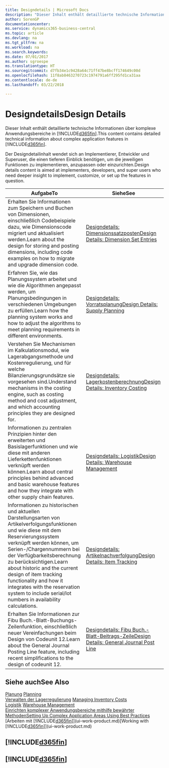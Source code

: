 ```yaml
---
title: Designdetails | Microsoft Docs
description: "Dieser Inhalt enthält detaillierte technische Informationen über komplexe Anwendungsbereiche in  Business Central."
author: SorenGP
documentationcenter: 
ms.service: dynamics365-business-central
ms.topic: article
ms.devlang: na
ms.tgt_pltfrm: na
ms.workload: na
ms.search.keywords: 
ms.date: 07/01/2017
ms.author: sgroespe
ms.translationtype: HT
ms.sourcegitcommit: d7fb34e1c9428a64c71ff47be8bcff174649c00d
ms.openlocfilehash: 11f8ab8463270723c1974791a6ff295fd1ca31aa
ms.contentlocale: de-de
ms.lasthandoff: 03/22/2018

---
```

# <a name="design-details"></a><span data-ttu-id="c31e2-103">Designdetails</span><span class="sxs-lookup"><span data-stu-id="c31e2-103">Design Details</span></span>
<span data-ttu-id="c31e2-104">Dieser Inhalt enthält detaillierte technische Informationen über komplexe Anwendungsbereiche in [!INCLUDE[d365fin](includes/d365fin_md.md)].</span><span class="sxs-lookup"><span data-stu-id="c31e2-104">This content contains detailed technical information about complex application features in [!INCLUDE[d365fin](includes/d365fin_md.md)].</span></span>  

 <span data-ttu-id="c31e2-105">Der Designdetailinhalt wendet sich an Implementierer, Entwickler und Superuser, die einen tieferen Einblick benötigen, um die jeweiligen Funktionen zu implementieren, anzupassen oder einzurichten.</span><span class="sxs-lookup"><span data-stu-id="c31e2-105">Design details content is aimed at implementers, developers, and super users who need deeper insight to implement, customize, or set up the features in question.</span></span>  

|<span data-ttu-id="c31e2-106">**Aufgabe**</span><span class="sxs-lookup"><span data-stu-id="c31e2-106">**To**</span></span>|<span data-ttu-id="c31e2-107">**Siehe**</span><span class="sxs-lookup"><span data-stu-id="c31e2-107">**See**</span></span>|  
|------------|-------------|  
|<span data-ttu-id="c31e2-108">Erhalten Sie Informationen zum Speichern und Buchen von Dimensionen, einschließlich Codebeispiele dazu, wie Dimensionscode migriert und aktualisiert werden.</span><span class="sxs-lookup"><span data-stu-id="c31e2-108">Learn about the design for storing and posting dimensions, including code examples on how to migrate and upgrade dimension code.</span></span>|[<span data-ttu-id="c31e2-109">Designdetails: Dimensionssatzposten</span><span class="sxs-lookup"><span data-stu-id="c31e2-109">Design Details: Dimension Set Entries</span></span>](design-details-dimension-set-entries.md)|  
|<span data-ttu-id="c31e2-110">Erfahren Sie, wie das Planungssystem arbeitet und wie die Algorithmen angepasst werden, um Planungsbedingungen in verschiedenen Umgebungen zu erfüllen.</span><span class="sxs-lookup"><span data-stu-id="c31e2-110">Learn how the planning system works and how to adjust the algorithms to meet planning requirements in different environments.</span></span>|[<span data-ttu-id="c31e2-111">Designdetails: Vorratsplanung</span><span class="sxs-lookup"><span data-stu-id="c31e2-111">Design Details: Supply Planning</span></span>](design-details-supply-planning.md)|  
|<span data-ttu-id="c31e2-112">Verstehen Sie Mechanismen im Kalkulationsmodul, wie Lagerabgangsmethode und Kostenregulierung, und für welche Bilanzierungsgrundsätze sie vorgesehen sind.</span><span class="sxs-lookup"><span data-stu-id="c31e2-112">Understand mechanisms in the costing engine, such as costing method and cost adjustment, and which accounting principles they are designed for.</span></span>|[<span data-ttu-id="c31e2-113">Designdetails: Lagerkostenberechnung</span><span class="sxs-lookup"><span data-stu-id="c31e2-113">Design Details: Inventory Costing</span></span>](design-details-inventory-costing.md)|  
|<span data-ttu-id="c31e2-114">Informationen zu zentralen Prinzipien hinter den erweiterten und Basislagerfunktionen und wie diese mit anderen Lieferkettenfunktionen verknüpft werden können.</span><span class="sxs-lookup"><span data-stu-id="c31e2-114">Learn about central principles behind advanced and basic warehouse features and how they integrate with other supply chain features.</span></span>|[<span data-ttu-id="c31e2-115">Designdetails: Logistik</span><span class="sxs-lookup"><span data-stu-id="c31e2-115">Design Details: Warehouse Management</span></span>](design-details-warehouse-management.md)|  
|<span data-ttu-id="c31e2-116">Informationen zu historischen und aktuellen Darstellungsarten von Artikelverfolgungsfunktionen und wie diese mit dem Reservierungssystem verknüpft werden können, um Serien-/Chargennummern bei der Verfügbarkeitsberechnung zu berücksichtigen.</span><span class="sxs-lookup"><span data-stu-id="c31e2-116">Learn about historic and the current design of item tracking functionality and how it integrates with the reservation system to include serial/lot numbers in availability calculations.</span></span>|[<span data-ttu-id="c31e2-117">Designdetails: Artikelnachverfolgung</span><span class="sxs-lookup"><span data-stu-id="c31e2-117">Design Details: Item Tracking</span></span>](design-details-item-tracking.md)|  
|<span data-ttu-id="c31e2-118">Erhalten Sie Informationen zur Fibu Buch.-Blatt-Buchungs-Zeilenfunktion, einschließlich neuer Vereinfachungen beim Design von Codeunit 12.</span><span class="sxs-lookup"><span data-stu-id="c31e2-118">Learn about the General Journal Posting Line feature, including recent simplifications to the design of codeunit 12.</span></span>|[<span data-ttu-id="c31e2-119">Designdetails: Fibu Buch.-Blatt-Beitrags-Zeile</span><span class="sxs-lookup"><span data-stu-id="c31e2-119">Design Details: General Journal Post Line</span></span>](design-details-general-journal-post-line.md)|  

## <a name="see-also"></a><span data-ttu-id="c31e2-120">Siehe auch</span><span class="sxs-lookup"><span data-stu-id="c31e2-120">See Also</span></span>  
 <span data-ttu-id="c31e2-121">[Planung](production-planning.md) </span><span class="sxs-lookup"><span data-stu-id="c31e2-121">[Planning](production-planning.md) </span></span>  
 <span data-ttu-id="c31e2-122">[Verwalten der Lagerregulierung](finance-manage-inventory-costs.md) </span><span class="sxs-lookup"><span data-stu-id="c31e2-122">[Managing Inventory Costs](finance-manage-inventory-costs.md) </span></span>  
 <span data-ttu-id="c31e2-123">[Logistik](warehouse-manage-warehouse.md) </span><span class="sxs-lookup"><span data-stu-id="c31e2-123">[Warehouse Management](warehouse-manage-warehouse.md) </span></span>  
 [<span data-ttu-id="c31e2-124">Einrichten komplexer Anwendungsbereiche mithilfe bewährter Methoden</span><span class="sxs-lookup"><span data-stu-id="c31e2-124">Setting Up Complex Application Areas Using Best Practices</span></span>](set-up-complex-application-areas-using-best-practices.md)  
 <span data-ttu-id="c31e2-125">[Arbeiten mit [!INCLUDE[d365fin](includes/d365fin_md.md)]](ui-work-product.md)</span><span class="sxs-lookup"><span data-stu-id="c31e2-125">[Working with [!INCLUDE[d365fin](includes/d365fin_md.md)]](ui-work-product.md)</span></span>

 ## [!INCLUDE[d365fin](includes/free_trial_md.md)]  
 ## [!INCLUDE[d365fin](includes/training_link_md.md)]

